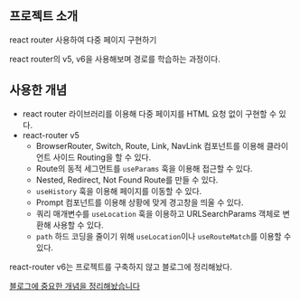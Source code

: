 ## 프로젝트 소개

react router 사용하여 다중 페이지 구현하기

react router의 v5, v6을 사용해보며 경로를 학습하는 과정이다.

## 사용한 개념

- react router 라이브러리를 이용해 다중 페이지를 HTML 요청 없이 구현할 수 있다.
- react-router v5
  - BrowserRouter, Switch, Route, Link, NavLink 컴포넌트를 이용해 클라이언트 사이드 Routing을 할 수 있다.
  - Route의 동적 세그먼트를 `useParams` 훅을 이용해 접근할 수 있다.
  - Nested, Redirect, Not Found Route를 만들 수 있다.
  - `useHistory` 훅을 이용해 페이지를 이동할 수 있다.
  - Prompt 컴포넌트를 이용해 상황에 맞게 경고창을 띄울 수 있다.
  - 쿼리 매개변수를 `useLocation` 훅을 이용하고 URLSearchParams 객체로 변환해 사용할 수 있다.
  - `path` 하드 코딩을 줄이기 위해 `useLocation`이나 `useRouteMatch`를 이용할 수 있다.

react-router v6는 프로젝트를 구축하지 않고 블로그에 정리해놨다.

[블로그에 중요한 개념을 정리해놨습니다](https://jhan117.github.io/react/react-learn/)
